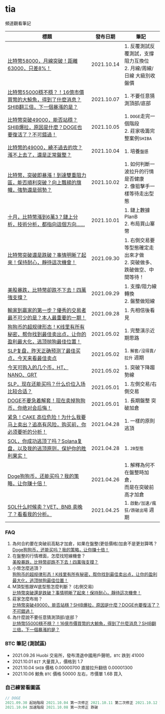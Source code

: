 # tia
頻道觀看筆記

|標題|發布日期|筆記|
|---|---|---|
|[比特幣58000，月線突破！距離63000，只差8%！](https://www.youtube.com/watch?v=RK8rQ11q2l8)|2021.10.14|1. 反覆測試反覆測試，支撐阻力互換位<br>2. 月線/周線/日線 大級別收盤價|
|[比特幣55000穩不穩？！16億市價買幣的大鯨魚，得到了什麼消息？SHIB翻三倍，下一個暴漲的是？](https://www.youtube.com/watch?v=qVpIpFi5rJ0)|2021.10.07|1. 不要任意猜測頂部/底部|
|[比特幣突破49000，能否站穩？SHIB爆拉，原因是什麼？DOGE也要復活了？不可錯過！](https://www.youtube.com/watch?v=2es_a1cKvOo)|2021.10.05|1. `DOGE`走完一個階段<br>2. 莊家吸籌完整案例`SHIBA`|
|[比特幣的49000，繞不過去的坎？漲不上去了，還是正常盤整？]()|2021.10.04|1. 培養`盤感`|
|[比特幣，突破即暴漲！到達雙重阻力區，能否順利突破？向上飄揚的旗幟，強勢還是弱勢？](https://www.youtube.com/watch?v=ma5Hy0R7Hsg)|2021.10.02|1. 如何判斷一波拉升的行情是否健康<br>2. 像狙擊手一樣等待走出型態|
|[十月，比特幣漲到6萬3？鏈上分析，技術分析，都指向這個方向……](https://www.youtube.com/watch?v=Ee3h4hZl3Mg)|2021.10.01|1. 鏈上數據 PlanB<br>2. 布局買山寨幣|
|[比特幣突破還是跌破？事情明晰了起來！保持耐心，靜待這次機會！](https://www.youtube.com/watch?v=2PX9tD0yv78)|2021.09.30|1. 右側交易要等型態確定走出來才做<br>2. 突破做多、跌破做空、中間等待！|
|[美股暴跌，比特幣卻跌不下去！四萬強支撐？](https://www.youtube.com/watch?v=lmlxbdU5E2w)|2021.09.29|1. 支撐/阻力線轉換<br>2. 盤整做短線|
|[輸家到贏家的第一步？優秀的交易者最不可少的是？本人最重要的一期！](https://www.youtube.com/watch?v=OnEZpExmwXE)|2021.09.28|1. 先相信後看見|
|[狗狗币的超规律形态！K线里有所有秘密，帮你找到最佳卖出点，让你的盈利最大化，逃顶抛狗最佳位置！](https://www.youtube.com/watch?v=2qghLiygh7g)|2021.05.02|1. 完整演示近期思路|
|[SLP复盘，昨天正确预测了最佳买点，今天来看最佳卖点](https://www.youtube.com/watch?v=xb95nu7HDG0)|2021.05.02|1. `解套/沒得賣/拉升` 週期|
|[今天可购入的几个币，HT、NANO、GRT](https://www.youtube.com/watch?v=4WSGGPJWYaI)|2021.05.02|1. 突破下降趨勢線|
|[SLP，现在还能买吗？什么价位入场比较合适？](https://www.youtube.com/watch?v=tEG1Nhw0o0E)|2021.05.01|1. 左側交易/右側交易|
|[DOGE不要急着解套！现在卖掉狗狗币，你绝对会后悔！](https://www.youtube.com/watch?v=nvIqdfzET8w)|2021.05.01|1. 長期盤整 突破加倉|
|[紧急！CAKE 高位危险！为什么我要马上卖出？追高有风险，购买前，你必须要听的分析！](https://www.youtube.com/watch?v=JTIxZt2aS4k)|2021.04.28|1. 一樣的原則逃頂|
|[SOL，你成功逃顶了吗？Solana复盘，以及我的逃顶原则，保护你的胜利果实！](https://www.youtube.com/watch?v=eKjsd_VJI-s)|2021.04.28|1. `2B型態`|
|[Doge狗狗币，还能买吗？我的策略，让你赚十倍！](https://www.youtube.com/watch?v=20p4QjZG6iw)|2021.04.26|1. 解釋為何不在盤整時加倉，<br>而是在突破前高才加倉|
|[SOL什么时候卖？VET、BNB 卖晚了？看看我的分析。](https://www.youtube.com/watch?v=S-c8yznbQ2g)|2021.04.25|1. `啟動/加速/瘋狂/跌破出場` 週期|

### FAQ
1. 為何合約要在突破前高點才加倉，如果在盤整(更低價格)加倉不是更划算嗎？  
[Doge狗狗币，还能买吗？我的策略，让你赚十倍！](https://www.youtube.com/watch?v=20p4QjZG6iw)
2. 在盤整的行情裡面，怎麼找短線機會？  
[美股暴跌，比特幣卻跌不下去！四萬強支撐？](https://www.youtube.com/watch?v=lmlxbdU5E2w)
3. 小幣怎麼逃頂？  
[狗狗币的超规律形态！K线里有所有秘密，帮你找到最佳卖出点，让你的盈利最大化，逃顶抛狗最佳位置！](https://www.youtube.com/watch?v=2qghLiygh7g)
4. M頂型態跟W底型態怎麼判斷？ (右側交易)  
[比特幣突破還是跌破？事情明晰了起來！保持耐心，靜待這次機會！](https://www.youtube.com/watch?v=2PX9tD0yv78)
5. 莊家怎麼布局？  
[比特幣突破49000，能否站穩？SHIB爆拉，原因是什麼？DOGE也要復活了？不可錯過！](https://www.youtube.com/watch?v=2es_a1cKvOo)
6. 為什麼說不要任意猜測頂部/底部？  
[比特幣55000穩不穩？！16億市價買幣的大鯨魚，得到了什麼消息？SHIB翻三倍，下一個暴漲的是？](https://www.youtube.com/watch?v=qVpIpFi5rJ0)

### BTC 筆記 (測試區)
* 2021.09.26 Huobi 交易所，發布清退中國用戶聲明，`BTC` 跌到 41000
* 2021.10.01 `BIT` 大量買入，價格到 1.7
* 2021.10.04 `SHIB` 價格 0.00000700 直接拉升翻倍 0.00001300
* 2021.10.06 鯨魚 `BTC` 價格 50000 左右，市價單 1.6B 買入

### 自己練習看圖區
```php
// DOGE
2021.09.30 起始階段 2021.10.04 第一次修正 2021.10.11 第二次修正 2021.10.12 第三次修正
2021.10.04 加速階段 2021.10.08 第一次修正 跌破
```
